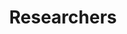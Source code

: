 ---
layout: member
title: Researchers
name: "Luis Gustavo Araújo"
nickname: "luisaraujo"
role: "Ph.D. student"
social_links:
- name: Email
  url: "XXXX"
- name: Website
  url: "XXXX"
- name: GitHub
  url: "XXXX"
- name: ORCID
  url: "https://orcid.org/XXXXXX"
bio: "..."
research_interests:
  - "..."
education:
- degree: "XXXXX"
  institution: "XXXX"
  year: "XXXX"
current_research: "Currently I am working with..."
---